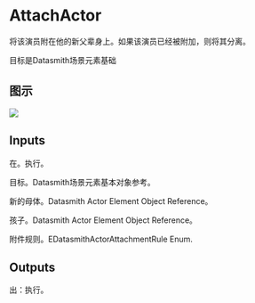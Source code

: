 # AttachActor

将该演员附在他的新父辈身上。如果该演员已经被附加，则将其分离。

目标是Datasmith场景元素基础

## 图示

![]($-20221218-18393740.png)

## Inputs

在。执行。

目标。Datasmith场景元素基本对象参考。

新的母体。Datasmith Actor Element Object Reference。

孩子。Datasmith Actor Element Object Reference。

附件规则。EDatasmithActorAttachmentRule Enum.  

## Outputs

出：执行。
